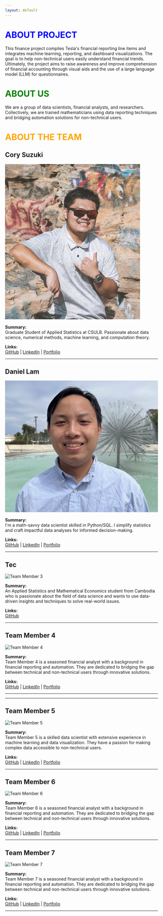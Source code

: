 ```yaml
---
layout: default
---
```



# <span style="color: blue;">ABOUT PROJECT</span>

This finance project compiles Tesla's financial reporting line items and integrates machine learning, reporting, and dashboard visualizations. The goal is to help non-technical users easily understand financial trends. Ultimately, the project aims to raise awareness and improve comprehension of financial accounting through visual aids and the use of a large language model (LLM) for questionnaires.


# <span style="color: green;">ABOUT US</span>

We are a group of data scientists, financial analysts, and researchers. Collectively, we are trained mathematicians using data reporting techniques and bridging automation solutions for non-technical users.

# <span style="color: orange;">ABOUT THE TEAM</span>

## Cory Suzuki

![Team Member 1](https://github.com/dsrichard97/finwebpage/blob/master/cory.jpeg?raw=true)

**Summary:**  
Graduate Student of Applied Statistics at CSULB. Passionate about data science, numerical methods, machine learning, and computation theory.

**Links:**  
[GitHub](https://github.com/CorySuzuki1729) | [LinkedIn](https://www.linkedin.com/in/corysuzukiprof314/) | [Portfolio](https://github.com/CorySuzuki1729/STAT_510_Mental_Health)

---

## Daniel Lam

![Team Member 2](https://github.com/dsrichard97/finwebpage/blob/master/daniel.jpeg?raw=true)

**Summary:**  
I'm a math-savvy data scientist skilled in Python/SQL. I simplify statistics and craft impactful data analyses for informed decision-making.

**Links:**  
[GitHub](https://github.com/dannyguy253) | [LinkedIn](https://www.linkedin.com/in/daniel-lam253/) | [Portfolio](https://github.com/dannyguy253/DataAnalysisPortfolio)

---

## Tec

![Team Member 3](https://github.githubassets.com/images/icons/emoji/octocat.png)

**Summary:**  
An Applied Statistics and Mathematical Economics student from Cambodia who is passionate about the field of data science and wants to use data-driven insights and techniques to solve real-world issues.

**Links:**  
[GitHub](https://github.com/Techavoan) 

---

## Team Member 4

![Team Member 4](https://github.githubassets.com/images/icons/emoji/octocat.png)

**Summary:**  
Team Member 4 is a seasoned financial analyst with a background in financial reporting and automation. They are dedicated to bridging the gap between technical and non-technical users through innovative solutions.

**Links:**  
[GitHub](https://github.com) | [LinkedIn](https://www.linkedin.com) | [Portfolio](https://twitter.com)

---
---

## Team Member 5

![Team Member 5](https://github.githubassets.com/images/icons/emoji/octocat.png)

**Summary:**  
Team Member 5 is a skilled data scientist with extensive experience in machine learning and data visualization. They have a passion for making complex data accessible to non-technical users.

**Links:**  
[GitHub](https://github.com) | [LinkedIn](https://www.linkedin.com) | [Portfolio](https://twitter.com)

---

## Team Member 6

![Team Member 6](https://github.githubassets.com/images/icons/emoji/octocat.png)

**Summary:**  
Team Member 6 is a seasoned financial analyst with a background in financial reporting and automation. They are dedicated to bridging the gap between technical and non-technical users through innovative solutions.

**Links:**  
[GitHub](https://github.com) | [LinkedIn](https://www.linkedin.com) | [Portfolio](https://twitter.com)

---

## Team Member 7

![Team Member 7](https://github.githubassets.com/images/icons/emoji/octocat.png)

**Summary:**  
Team Member 7 is a seasoned financial analyst with a background in financial reporting and automation. They are dedicated to bridging the gap between technical and non-technical users through innovative solutions.

**Links:**  
[GitHub](https://github.com) | [LinkedIn](https://www.linkedin.com) | [Portfolio](https://twitter.com)

---
